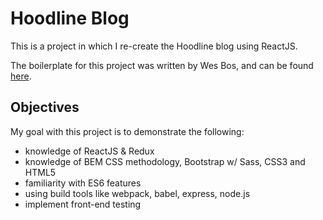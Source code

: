 # Hoodline Blog
This is a project in which I re-create the Hoodline blog using ReactJS.

The boilerplate for this project was written by Wes Bos, and can be found [here](https://github.com/wesbos/Learn-Redux).

## Objectives
My goal with this project is to demonstrate the following:
* knowledge of ReactJS & Redux
* knowledge of BEM CSS methodology, Bootstrap w/ Sass, CSS3 and HTML5
* familiarity with ES6 features
* using build tools like webpack, babel, express, node.js
* implement front-end testing
